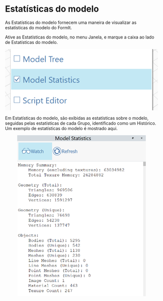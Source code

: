 # Estatísticas do modelo

As Estatísticas do modelo fornecem uma maneira de visualizar as estatísticas do modelo do FormIt.

Ative as Estatísticas do modelo, no menu Janela, e marque a caixa ao lado de Estatísticas do modelo.

![](../.gitbook/assets/ModelStatisticsMenu.png)

Em Estatísticas do modelo, são exibidas as estatísticas sobre o modelo, seguidas pelas estatísticas de cada Grupo, identificado como um Histórico. Um exemplo de estatísticas do modelo é mostrado aqui.

<figure><img src="../.gitbook/assets/ModelStatisticsSmall (1).png" alt=""><figcaption></figcaption></figure>
